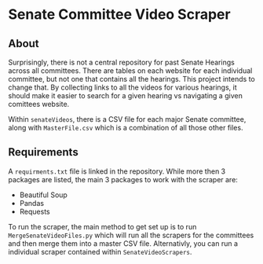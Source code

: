 # Senate Committee Video Scraper

## About

Surprisingly, there is not a central repository for past Senate Hearings across all committees. There are tables on each website for each individual
committee, but not one that contains all the hearings. This project intends to change that. By collecting links to all the videos for various hearings, 
it should make it easier to search for a given hearing vs navigating a given comittees website. 

Within `senateVideos`, there is a CSV file for each major Senate committee, along with `MasterFile.csv` which is a combination of all those other files. 


## Requirements

A `requirments.txt` file is linked in the repository. While more then 3 packages are listed, the main 3 packages
to work with the scraper are:

* Beautiful Soup
* Pandas
* Requests

To run the scraper, the main method to get set up is to run `MergeSenateVideoFiles.py` which will run all the scrapers for the committees and then merge them into
a master CSV file. Alternativly, you can run a individual scraper contained within `SenateVideoScrapers`.